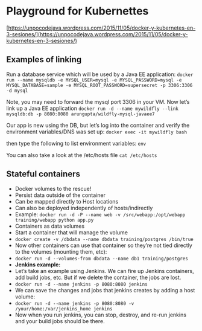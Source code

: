 # Playground for Kubernettes
[https://unpocodejava.wordpress.com/2015/11/05/docker-y-kubernetes-en-3-sesiones/](https://unpocodejava.wordpress.com/2015/11/05/docker-y-kubernetes-en-3-sesiones/)

## Examples of linking
Run a database service which will be used by a Java EE application:
`docker run --name mysqldb -e MYSQL_USER=mysql -e MYSQL_PASSWORD=mysql -e MYSQL_DATABASE=sample -e MYSQL_ROOT_PASSWORD=supersecret -p 3306:3306 -d mysql`

Note, you may need to forward the mysql port 3306 in your VM. Now let’s link up a Java EE application
`docker run -d --name mywildfly --link mysqldb:db -p 8080:8080 arungupta/wildfly-mysql-javaee7`

Our app is new using the DB, but let’s log into the container and verify the environment variables/DNS was set up:
`docker exec -it mywildfly bash`

then type the following to list environment variables:
`env`

You can also take a look at the /etc/hosts file
`cat /etc/hosts`



## Stateful containers
* Docker volumes to the rescue!
* Persist data outside of the container
* Can be mapped directly to Host locations
* Can also be deployed independently of hosts/indirectly
* Example: `docker run -d -P --name web -v /src/webapp:/opt/webapp training/webapp python app.py`
* Containers as data volumes
 * Start a container that will manage the volume
 * `docker create -v /dbdata --name dbdata training/postgres /bin/true`
 * Now other containers can use that container so they’re not tied directly to the volumes (mounting them, etc):
 * `docker run -d --volumes-from dbdata --name db1 training/postgres`
* **Jenkins example:**
 * Let’s take an example using Jenkins. We can fire up Jenkins containers, add build jobs, etc. But if we delete the container, the jobs are lost.
 * `docker run -d --name jenkins -p 8080:8080 jenkins`
 * We can save the changes and jobs that jenkins creates by adding a host volume:
 * `docker run -d --name jenkins -p 8080:8080 -v /your/home:/var/jenkins_home jenkins`
 * Now when you run jenkins, you can stop, destroy, and re-run jenkins and your build jobs should be there.